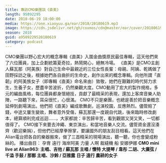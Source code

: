 ```yaml
---
title: 專訪CMO樂團談《直美》
length: 95892295
date: 2018-06-19 18:00:00
media: https://one.xiaoyuu.ga/ear/2018/20180619.mp3
image: https://cdn.jsdelivr.net/gh/coxmos/cdn@master/ear/cover/20180619.jpeg
season: 2018
guid: a9589229520180619
category: podcast
---
```


CMO樂團以野心宏大的概念專輯《直美》入圍金曲獎原民最佳專輯，這天他們來了六位團員，加上企劃統籌夏奇拉，熱鬧開心，絕無冷場。
《直美》是CMO主創人蘇瓦那（阿美族）對自己生命中最親近的三位女性長輩：母親、阿姨、乾媽做了田野採訪之後，根據她們各自曲折的生命史，創作出來的概念專輯。向他所謂「直韌」的阿美族女子（即專輯《直美》命名來由）致敬，她們在艱難的時代努力求生，生養子女，歷盡辛苦波折，仍然樂觀大度。CMO動用了宏大的製作規格，多元的編曲風格，每位團員都身懷絕技，貢獻了最精采的表現，還加上客席音樂人助陣，一路聽下來，耳朵很忙，心很滿。
CMO不只是樂團，也總是善於把音樂概念延伸到劇場演出。他們把《直美》編成歌舞劇，巡演校園，反應熱烈。儘管賠了錢，中途又屢生變故，舞者意外受傷，蘇瓦那還一度親自代跳，後來臨時修改劇本，總算順利完成巡迴……，大家都說：辛苦歸辛苦，看到觀眾又哭又笑，一切都值得了。
CMO接下來要去沖繩、東京演出，和當地音樂人交流。儘管資金還沒湊齊（歡迎樂捐），但他們已經摩拳擦掌，要讓國外的朋友刮目相看。這天他們在Alian電台把各自的樂器搬來，做了三首精采的現場演出，聽一聽，你也會變成粉絲的。
播出曲目：
孕育
遠行
海岸阿美
力量
人啊
裁縫機
船
安娜伊娜
<strong>CMO mini live at Alian963:
主唱、吉他 / 蘇瓦那
主唱 / 懷特
大提琴 / 韋彤
二胡、大廣弦 / 千溢
手鼓 / 那鄑
主唱、沙鈴 / 亞雅露</strong>
<strong>日子
遠行
農耕的女子</strong>

